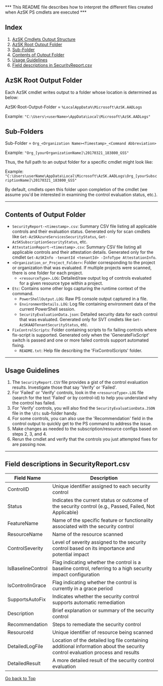 *** This README file describes how to interpret the different files created when AzSK PS cmdlets are executed ***

## Index
1. [AzSK Cmdlets Output Structure](#azsk-cmdlets-output-structure)
2. [AzSK Root Output Folder](#azsk-root-output-folder)
3. [Sub-Folder](#sub-folder)
4. [Contents of Output Folder](#contents-of-output-folder)
5. [Usage Guidelines](#usage-guidelines)
6. [Field descriptions in SecurityReport.csv](#field-descriptions-in-securityreportcsv)

## AzSK Root Output Folder

Each AzSK cmdlet writes output to a folder whose location is determined as below:

AzSK-Root-Output-Folder = `%LocalAppData%\Microsoft\AzSK.AADLogs`

Example: `"C:\Users\<userName>\AppData\Local\Microsoft\AzSK.AADLogs"`

## Sub-Folders

Sub-Folder = `Org_<Organization Name><Timestamp>_<Command Abbreviation>`

Example: `"Org_[yourOrganizationName]\20170321_183800_GSS"`

Thus, the full path to an output folder for a specific cmdlet might look like:

Example: `"C:\Users\userName\AppData\Local\Microsoft\AzSK.AADLogs\Org_[yourSubscriptionName]\20170321_183800_GSS"`

By default, cmdlets open this folder upon completion of the cmdlet (we assume you'd be interested in examining the control evaluation status, etc.).

---

## Contents of Output Folder

- `SecurityReport-<timestamp>.csv`: Summary CSV file listing all applicable controls and their evaluation status. Generated only for scan cmdlets like `Get-AzSKAzureServicesSecurityStatus`, `Get-AzSKSubscriptionSecurityStatus`, etc.
- `AttestationReport-<timestamp>.csv`: Summary CSV file listing all applicable controls and their attestation details. Generated only for the cmdlet `Get-AzSKInfo -tenantId <tenantId> -InfoType AttestationInfo`.
- `<Organization_or_Project_Folder>`: Folder corresponding to the project or organization that was evaluated. If multiple projects were scanned, there is one folder for each project.
  - `<resourceType>.LOG`: Detailed/raw output log of controls evaluated for a given resource type within a project.
- `Etc`: Contains some other logs capturing the runtime context of the command.
  - `PowerShellOutput.LOG`: Raw PS console output captured in a file.
  - `EnvironmentDetails.LOG`: Log file containing environment data of the current PowerShell session.
  - `SecurityEvaluationData.json`: Detailed security data for each control that was evaluated. Generated only for SVT cmdlets like `Get-AzSKAADTenantSecurityStatus`, etc.
- `FixControlScripts`: Folder containing scripts to fix failing controls where fix-script is supported. Generated only when the 'GenerateFixScript' switch is passed and one or more failed controls support automated fixing.
  - `README.txt`: Help file describing the 'FixControlScripts' folder.

---

## Usage Guidelines

1. The `SecurityReport.CSV` file provides a gist of the control evaluation results. Investigate those that say 'Verify' or 'Failed'.
2. For 'Failed' or 'Verify' controls, look in the `<resourceType>.LOG` file (search for the text 'Failed' or by control-id) to help you understand why the control has failed.
3. For 'Verify' controls, you will also find the `SecurityEvaluationData.JSON` file in the `\Etc` sub-folder handy.
4. For some controls, you can also use the 'Recommendation' field in the control output to quickly get to the PS command to address the issue.
5. Make changes as needed to the subscription/resource configs based on steps 2, 3, and 4.
6. Rerun the cmdlet and verify that the controls you just attempted fixes for are passing now.

---

## Field descriptions in SecurityReport.csv
| Field Name          | Description                                                                                            |
|---------------------|--------------------------------------------------------------------------------------------------------|
| ControlID           | Unique identifier assigned to each security control                                                    |
| Status              | Indicates the current status or outcome of the security control (e.g., Passed, Failed, Not Applicable) |
| FeatureName         | Name of the specific feature or functionality associated with the security control                     |
| ResourceName        | Name of the resource scanned                                                                           |
| ControlSeverity     | Level of severity assigned to the security control based on its importance and potential impact        |
| IsBaselineControl   | Flag indicating whether the control is a baseline control, referring to a high security impact configuration|
| IsControlInGrace    | Flag indicating whether the control is currently in a grace period                                     |
| SupportsAutoFix     | Indicates whether the security control supports automatic remediation                                  |
| Description         | Brief explanation or summary of the security control                                                   |
| Recommendation      | Steps to remediate the security control                                                                |
| ResourceId          | Unique identifier of resource being scanned                                                            | 
| DetailedLogFile     | Location of the detailed log file containing additional information about the security control evaluation process and results|
| DetailedResult      | A more detailed result of the security control evaluation                                              |


[Go back to Top](#index)